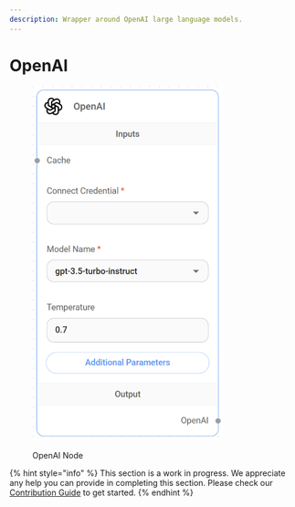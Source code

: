 ```yaml
---
description: Wrapper around OpenAI large language models.
---
```


# OpenAI

<figure><img src="../../../.gitbook/assets/image--7---1---1-.png" alt="" width="334"><figcaption><p>OpenAI Node</p></figcaption></figure>

{% hint style="info" %}
This section is a work in progress. We appreciate any help you can provide in completing this section. Please check our [Contribution Guide](../../../contributing/) to get started.
{% endhint %}
